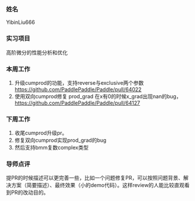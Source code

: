 ### 姓名
YibinLiu666

### 实习项目
高阶微分的性能分析和优化

### 本周工作
1. 升级cumprod的功能，支持reverse与exclusive两个参数 https://github.com/PaddlePaddle/Paddle/pull/64022
2. 使用双向cumprod修复 prod_grad 在x有0的时候x_grad出现nan的bug，https://github.com/PaddlePaddle/Paddle/pull/64127

### 下周工作

1. 收尾cumprod升级pr。
2. 修复双向cumprod实现prod_grad的bug
3. 然后支持bmm复数complex类型

### 导师点评
提PR的时候描述可以更完善一些，比如一个问题修复PR，可以按照问题背景、解决方案（简要描述）、最终效果（小的demo代码）。这样review的人能比较直观看到PR的改动目的。
